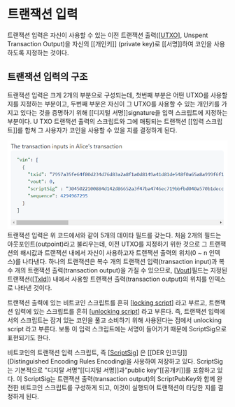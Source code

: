 # 트랜잭션 입력

트랜잭션 입력은 자신이 사용할 수 있는 이전 트랜잭션 출력([[UTXO]], Unspent Transaction Output)을 자신의 [[개인키]] (private key)로 [[서명]]하여 코인을 사용하도록 지정하는 것이다.

## 트랜잭션 입력의 구조


트랜잭션 입력은 크게 2개의 부분으로 구성되는데, 첫번째 부분은 어떤 UTXO를 사용할 지를 지정하는 부분이고, 두번째 부분은 자신이 그 UTXO를 사용할 수 있는 개인키를 가지고 있다는 것을 증명하기 위해 [[디지털 서명]]signature을 입력 스크립트에 지정하는 부분이다. U
TXO 트랜잭션 출력의 스크립트와 그에 매핑되는 트랜잭션 [[입력 스크립트]]를 합쳐 그 사용자가 코인을 사용할 수 있을 지를 결정하게 된다.

![트랜잭션 입력의 예: 앨린스의 트랜잭션](../attachments/2022-09-19-18-09-23.png)
트랜잭션 입력은 위 코드에서와 같이 5개의 데이타 필드를 갖는다. 처음 2개의 필드는 아웃포인트(outpoint)라고 불리우는데, 이전 UTXO를 지정하기 위한 것으로 그 트랜잭션의 해시값과 트랜잭션 내에서 자신이 사용하고자 트랜잭션 출력의 위치(0 ~ n 인덱스)를 나타낸다. 
하나의 트랜잭션은 복수 개의 트랜잭션 입력(transaction input)과 복수 개의 트랜잭션 출력(transaction output)을 가질 수 있으므로, [[Vout]]필드는 지정된 트랜잭션([[TxId]]) 내에서 사용할 트랜잭션 출력(transaction output)의 위치를 인덱스로 나타낸 것이다.

트랜잭션 출력에 있는 비트코인 스크립트를 흔히 [[locking script]] 라고 부르고, 트랜잭션 입력에 있는 스크립트를 흔히 [[unlocking script]] 라고 부른다. 즉, 트랜잭션 입력에서의 스크립트는 잠겨 있는 코인을 풀고 소비하기 위해 사용된다는 점에서 unlocking script 라고 부른다. 보통 이 입력 스크립트에는 서명이 들어가기 때문에 ScriptSig으로 표현되기도 한다.

비트코인의 트랜잭션 입력 스크립트, 즉 [[ScriptSig]] 은 [[DER 인코딩]] (Distinguished Encoding Rules Encoding)을 사용하여 저장하고 있다. ScriptSig는 기본적으로 "디지탈 서명"[[디지털 서명]]과"public key"[[공개키]]를 포함하고 있다. 이 ScriptSig는 트랜잭션 출력(transaction output)의 ScriptPubKey와 함께 완전한 비트코인 스크립트를 구성하게 되고, 이것이 실행되어 트랜잭션이 타당한 지를 결정하게 된다.

[//begin]: # "Autogenerated link references for markdown compatibility"
[UTXO]: UTXO "UTXO"
[Vout]: ../Vout "Vout"
[TxId]: ../TxId "TxId"
[locking script]: <locking script> "locking script"
[unlocking script]: <unlocking script> "unlocking script"
[ScriptSig]: ScriptSig "ScriptSig"
[//end]: # "Autogenerated link references"